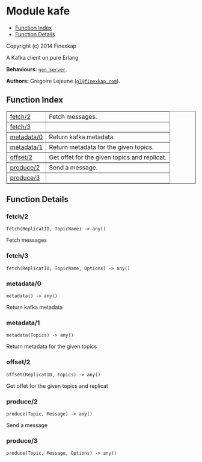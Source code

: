 

# Module kafe #
* [Function Index](#index)
* [Function Details](#functions)

Copyright (c) 2014 Finexkap

A Kafka client un pure Erlang

__Behaviours:__ [`gen_server`](gen_server.md).

__Authors:__ Gregoire Lejeune ([`gl@finexkap.com`](mailto:gl@finexkap.com)).
<a name="index"></a>

## Function Index ##


<table width="100%" border="1" cellspacing="0" cellpadding="2" summary="function index"><tr><td valign="top"><a href="#fetch-2">fetch/2</a></td><td>
Fetch messages.</td></tr><tr><td valign="top"><a href="#fetch-3">fetch/3</a></td><td></td></tr><tr><td valign="top"><a href="#metadata-0">metadata/0</a></td><td>
Return kafka metadata.</td></tr><tr><td valign="top"><a href="#metadata-1">metadata/1</a></td><td>
Return metadata for the given topics.</td></tr><tr><td valign="top"><a href="#offset-2">offset/2</a></td><td>
Get offet for the given topics and replicat.</td></tr><tr><td valign="top"><a href="#produce-2">produce/2</a></td><td>
Send a message.</td></tr><tr><td valign="top"><a href="#produce-3">produce/3</a></td><td></td></tr></table>


<a name="functions"></a>

## Function Details ##

<a name="fetch-2"></a>

### fetch/2 ###

`fetch(ReplicatID, TopicName) -> any()`


Fetch messages
<a name="fetch-3"></a>

### fetch/3 ###

`fetch(ReplicatID, TopicName, Options) -> any()`


<a name="metadata-0"></a>

### metadata/0 ###

`metadata() -> any()`


Return kafka metadata
<a name="metadata-1"></a>

### metadata/1 ###

`metadata(Topics) -> any()`


Return metadata for the given topics
<a name="offset-2"></a>

### offset/2 ###

`offset(ReplicatID, Topics) -> any()`


Get offet for the given topics and replicat
<a name="produce-2"></a>

### produce/2 ###

`produce(Topic, Message) -> any()`


Send a message
<a name="produce-3"></a>

### produce/3 ###

`produce(Topic, Message, Options) -> any()`



